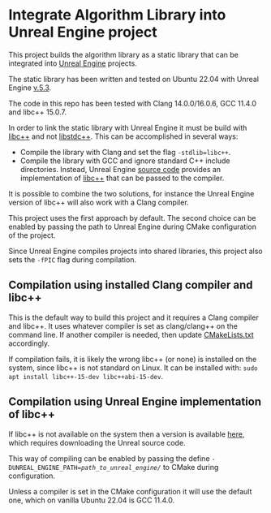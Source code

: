 # Integrate Algorithm Library into Unreal Engine project
This project builds the algorithm library as a static library that can be integrated into [Unreal Engine](https://www.unrealengine.com) projects. 

The static library has been written and tested on Ubuntu 22.04 with Unreal Engine [v.5.3](https://docs.unrealengine.com/5.3/en-US/).

The code in this repo has been tested with Clang 14.0.0/16.0.6, GCC 11.4.0 and libc++ 15.0.7.

In order to link the static library with Unreal Engine it must be build with [libc++](https://libcxx.llvm.org/) and not [libstdc++](https://gcc.gnu.org/onlinedocs/libstdc++/). This can be accomplished in several ways:
* Compile the library with Clang and set the flag `-stdlib=libc++`.
* Compile the library with GCC and ignore standard C++ include directories. Instead, Unreal Engine [source code](https://docs.unrealengine.com/5.3/en-US/downloading-unreal-engine-source-code/) provides an implementation of [libc++](https://github.com/EpicGames/UnrealEngine/tree/release/Engine/Source/ThirdParty/Unix/LibCxx/include/c%2B%2B/v1) that can be passed to the compiler. 

It is possible to combine the two solutions, for instance the Unreal Engine version of libc++ will also work with a Clang compiler.

This project uses the first approach by default.  The second choice can be enabled by passing the path to Unreal Engine during CMake configuration of the project.

Since Unreal Engine compiles projects into shared libraries, this project also sets the `-fPIC` flag during compilation.

## Compilation using installed Clang compiler and libc++
This is the default way to build this project and it requires a Clang compiler and libc++. It uses whatever compiler is set as clang/clang++ on the command line. If another compiler is needed, then update [CMakeLists.txt](CMakeLists.txt) accordingly.

If compilation fails, it is likely the wrong libc++ (or none) is installed on the system, since libc++ is not standard on Linux. It can be installed with: `sudo apt install libc++-15-dev libc++abi-15-dev`. 

## Compilation using Unreal Engine implementation of libc++
If libc++ is not available on the system then a version is available [here]((https://github.com/EpicGames/UnrealEngine/tree/release/Engine/Source/ThirdParty/Unix/LibCxx/include/c%2B%2B/v1)), which requires downloading the Unreal source code. 

This way of compiling can be enabled by passing the define <code>-DUNREAL_ENGINE_PATH=*path_to_unreal_engine/*</code> to CMake during configuration. 

Unless a compiler is set in the CMake configuration it will use the default one, which on vanilla Ubuntu 22.04 is GCC 11.4.0.
